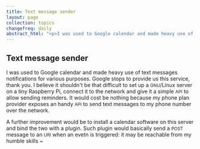 ```yaml
---
title: Text message sender
layout: page
collection: topics
changefreq: daily
abstract_html: "<p>I was used to Google calendar and made heavy use of text messages notifications for various purposes. Google stops to provide us this service, thank you. I would like to set up a small server to get back again notification messages.</p>"
---
```


## Text message sender

I was used to Google calendar and made heavy use of text messages notifications for various purposes. Google stops to provide us this service, thank you. I believe it shouldn't be that difficult to set up a <small>GNU</small>/Linux server on a tiny Raspberry Pi, connect it to the network and give it a simple <small>API</small> to allow sending reminders. It would cost be nothing because my phone plan provider exposes an handy <small>API</small> to send text messages to my phone number over the network. 

A further improvement would be to install a calendar software on this server and bind the two with a plugin. Such plugin would basically send a <small>POST</small> message to an <small>URI</small> when an evetn is triggered: it may be reachable from my humble skills ~
